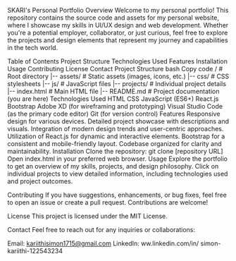 SKARI's Personal Portfolio
Overview
Welcome to my personal portfolio! This repository contains the source code and assets for my personal website, where I showcase my skills in UI/UX design and web development. Whether you're a potential employer, collaborator, or just curious, feel free to explore the projects and design elements that represent my journey and capabilities in the tech world.

Table of Contents
Project Structure
Technologies Used
Features
Installation
Usage
Contributing
License
Contact
Project Structure
bash
Copy code
/                  # Root directory
|-- assets/        # Static assets (images, icons, etc.)
|-- css/           # CSS stylesheets
|-- js/            # JavaScript files
|-- projects/      # Individual project details
|-- index.html     # Main HTML file
|-- README.md      # Project documentation (you are here)
Technologies Used
HTML
CSS
JavaScript (ES6+)
React.js
Bootstrap
Adobe XD (for wireframing and prototyping)
Visual Studio Code (as the primary code editor)
Git (for version control)
Features
Responsive design for various devices.
Detailed project showcase with descriptions and visuals.
Integration of modern design trends and user-centric approaches.
Utilization of React.js for dynamic and interactive elements.
Bootstrap for a consistent and mobile-friendly layout.
Codebase organized for clarity and maintainability.
Installation
Clone the repository: git clone [repository URL]
Open index.html in your preferred web browser.
Usage
Explore the portfolio to get an overview of my skills, projects, and design philosophy. Click on individual projects to view detailed information, including technologies used and project outcomes.

Contributing
If you have suggestions, enhancements, or bug fixes, feel free to open an issue or create a pull request. Contributions are welcome!

License
This project is licensed under the MIT License.

Contact
Feel free to reach out for any inquiries or collaborations:

Email: kariithisimon1715@gmail.com
LinkedIn: ww.linkedin.com/in/
simon-kariithi-122543234
